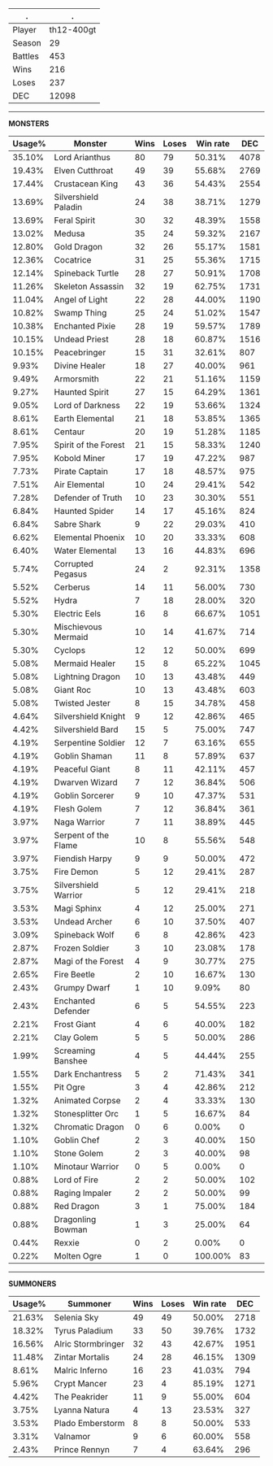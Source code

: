 .|.
|-|-
Player|th12-400gt
Season|29
Battles|453
Wins|216
Loses|237
DEC|12098

---
**MONSTERS**

Usage%|Monster|Wins|Loses|Win rate|DEC|
-|-|-|-|-|-|
35.10%|Lord Arianthus|80|79|50.31%|4078|
19.43%|Elven Cutthroat|49|39|55.68%|2769|
17.44%|Crustacean King|43|36|54.43%|2554|
13.69%|Silvershield Paladin|24|38|38.71%|1279|
13.69%|Feral Spirit|30|32|48.39%|1558|
13.02%|Medusa|35|24|59.32%|2167|
12.80%|Gold Dragon|32|26|55.17%|1581|
12.36%|Cocatrice|31|25|55.36%|1715|
12.14%|Spineback Turtle|28|27|50.91%|1708|
11.26%|Skeleton Assassin|32|19|62.75%|1731|
11.04%|Angel of Light|22|28|44.00%|1190|
10.82%|Swamp Thing|25|24|51.02%|1547|
10.38%|Enchanted Pixie|28|19|59.57%|1789|
10.15%|Undead Priest|28|18|60.87%|1516|
10.15%|Peacebringer|15|31|32.61%|807|
9.93%|Divine Healer|18|27|40.00%|961|
9.49%|Armorsmith|22|21|51.16%|1159|
9.27%|Haunted Spirit|27|15|64.29%|1361|
9.05%|Lord of Darkness|22|19|53.66%|1324|
8.61%|Earth Elemental|21|18|53.85%|1365|
8.61%|Centaur|20|19|51.28%|1185|
7.95%|Spirit of the Forest|21|15|58.33%|1240|
7.95%|Kobold Miner|17|19|47.22%|987|
7.73%|Pirate Captain|17|18|48.57%|975|
7.51%|Air Elemental|10|24|29.41%|542|
7.28%|Defender of Truth|10|23|30.30%|551|
6.84%|Haunted Spider|14|17|45.16%|824|
6.84%|Sabre Shark|9|22|29.03%|410|
6.62%|Elemental Phoenix|10|20|33.33%|608|
6.40%|Water Elemental|13|16|44.83%|696|
5.74%|Corrupted Pegasus|24|2|92.31%|1358|
5.52%|Cerberus|14|11|56.00%|730|
5.52%|Hydra|7|18|28.00%|320|
5.30%|Electric Eels|16|8|66.67%|1051|
5.30%|Mischievous Mermaid|10|14|41.67%|714|
5.30%|Cyclops|12|12|50.00%|699|
5.08%|Mermaid Healer|15|8|65.22%|1045|
5.08%|Lightning Dragon|10|13|43.48%|449|
5.08%|Giant Roc|10|13|43.48%|603|
5.08%|Twisted Jester|8|15|34.78%|458|
4.64%|Silvershield Knight|9|12|42.86%|465|
4.42%|Silvershield Bard|15|5|75.00%|747|
4.19%|Serpentine Soldier|12|7|63.16%|655|
4.19%|Goblin Shaman|11|8|57.89%|637|
4.19%|Peaceful Giant|8|11|42.11%|457|
4.19%|Dwarven Wizard|7|12|36.84%|506|
4.19%|Goblin Sorcerer|9|10|47.37%|531|
4.19%|Flesh Golem|7|12|36.84%|361|
3.97%|Naga Warrior|7|11|38.89%|445|
3.97%|Serpent of the Flame|10|8|55.56%|548|
3.97%|Fiendish Harpy|9|9|50.00%|472|
3.75%|Fire Demon|5|12|29.41%|287|
3.75%|Silvershield Warrior|5|12|29.41%|218|
3.53%|Magi Sphinx|4|12|25.00%|271|
3.53%|Undead Archer|6|10|37.50%|407|
3.09%|Spineback Wolf|6|8|42.86%|423|
2.87%|Frozen Soldier|3|10|23.08%|178|
2.87%|Magi of the Forest|4|9|30.77%|275|
2.65%|Fire Beetle|2|10|16.67%|130|
2.43%|Grumpy Dwarf|1|10|9.09%|80|
2.43%|Enchanted Defender|6|5|54.55%|223|
2.21%|Frost Giant|4|6|40.00%|182|
2.21%|Clay Golem|5|5|50.00%|286|
1.99%|Screaming Banshee|4|5|44.44%|255|
1.55%|Dark Enchantress|5|2|71.43%|341|
1.55%|Pit Ogre|3|4|42.86%|212|
1.32%|Animated Corpse|2|4|33.33%|130|
1.32%|Stonesplitter Orc|1|5|16.67%|84|
1.32%|Chromatic Dragon|0|6|0.00%|0|
1.10%|Goblin Chef|2|3|40.00%|150|
1.10%|Stone Golem|2|3|40.00%|98|
1.10%|Minotaur Warrior|0|5|0.00%|0|
0.88%|Lord of Fire|2|2|50.00%|102|
0.88%|Raging Impaler|2|2|50.00%|99|
0.88%|Red Dragon|3|1|75.00%|184|
0.88%|Dragonling Bowman|1|3|25.00%|64|
0.44%|Rexxie|0|2|0.00%|0|
0.22%|Molten Ogre|1|0|100.00%|83|

---
**SUMMONERS**

Usage%|Summoner|Wins|Loses|Win rate|DEC|
-|-|-|-|-|-|
21.63%|Selenia Sky|49|49|50.00%|2718|
18.32%|Tyrus Paladium|33|50|39.76%|1732|
16.56%|Alric Stormbringer|32|43|42.67%|1951|
11.48%|Zintar Mortalis|24|28|46.15%|1309|
8.61%|Malric Inferno|16|23|41.03%|794|
5.96%|Crypt Mancer|23|4|85.19%|1271|
4.42%|The Peakrider|11|9|55.00%|604|
3.75%|Lyanna Natura|4|13|23.53%|327|
3.53%|Plado Emberstorm|8|8|50.00%|533|
3.31%|Valnamor|9|6|60.00%|558|
2.43%|Prince Rennyn|7|4|63.64%|296|
